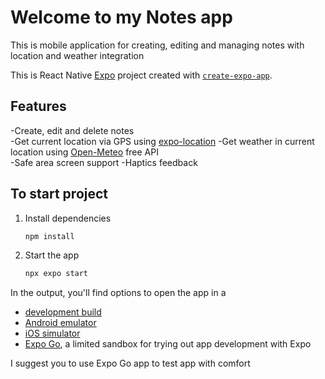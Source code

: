 # Welcome to my Notes app
This is mobile application for creating, editing and managing notes with location and weather integration

This is React Native [Expo](https://expo.dev) project created with [`create-expo-app`](https://www.npmjs.com/package/create-expo-app).

## Features
-Create, edit and delete notes  
-Get current location via GPS using [expo-location](https://docs.expo.dev/versions/latest/sdk/location/) 
-Get weather in current location using [Open-Meteo](https://open-meteo.com/en/docs) free API  
-Safe area screen support
-Haptics feedback


## To start project

1. Install dependencies

   ```bash
   npm install
   ```

2. Start the app

   ```bash
   npx expo start
   ```

In the output, you'll find options to open the app in a

- [development build](https://docs.expo.dev/develop/development-builds/introduction/)
- [Android emulator](https://docs.expo.dev/workflow/android-studio-emulator/)
- [iOS simulator](https://docs.expo.dev/workflow/ios-simulator/)
- [Expo Go](https://expo.dev/go), a limited sandbox for trying out app development with Expo

I suggest you to use Expo Go app to test app with comfort
